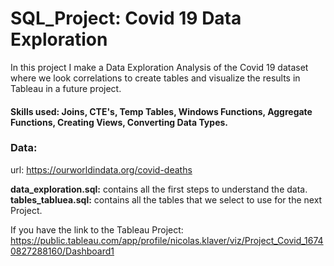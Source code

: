 # SQL_Project: Covid 19 Data Exploration 
In this project I make a Data Exploration Analysis of the Covid 19 dataset where we look correlations to create tables and visualize the results in Tableau in a future project.


#### Skills used: Joins, CTE's, Temp Tables, Windows Functions, Aggregate Functions, Creating Views, Converting Data Types.


### Data:
url: https://ourworldindata.org/covid-deaths



**data_exploration.sql:** contains all the first steps to understand the data.
 **tables_tabluea.sql:** contains all the tables that we select to use for the next Project.


If you have the link to the Tableau Project: https://public.tableau.com/app/profile/nicolas.klaver/viz/Project_Covid_16740827288160/Dashboard1
